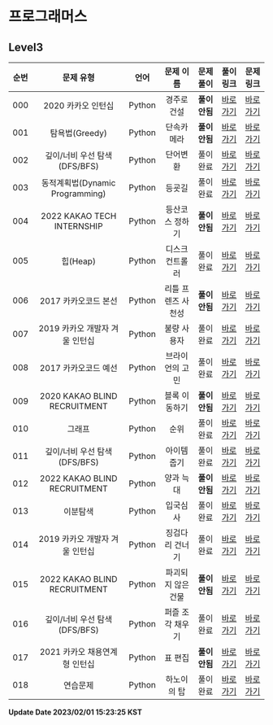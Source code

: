 # 프로그래머스

## Level3

| 순번 | 문제 유형 | 언어 | 문제 이름 | 문제 풀이 | 풀이 링크 | 문제 링크 |
| :--: |:--: |:--: |:--: |:--: |:--: |:--: |
|000|2020 카카오 인턴십|Python|경주로 건설|**풀이안됨**|[바로가기](https://github.com/westreed/ProgrammersAlgorithm/blob/main/Programmers/Level3/%EA%B2%BD%EC%A3%BC%EB%A1%9C%20%EA%B1%B4%EC%84%A4%20X.py)|[바로가기](https://school.programmers.co.kr/learn/courses/30/lessons/67259)|
|001|탐욕법(Greedy)|Python|단속카메라|**풀이안됨**|[바로가기](https://github.com/westreed/ProgrammersAlgorithm/blob/main/Programmers/Level3/%EB%8B%A8%EC%86%8D%EC%B9%B4%EB%A9%94%EB%9D%BC%20X.py)|[바로가기](https://school.programmers.co.kr/learn/courses/30/lessons/42884)|
|002|깊이/너비 우선 탐색(DFS/BFS)|Python|단어변환|풀이완료|[바로가기](https://github.com/westreed/ProgrammersAlgorithm/blob/main/Programmers/Level3/%EB%8B%A8%EC%96%B4%EB%B3%80%ED%99%98.py)|[바로가기](https://programmers.co.kr/learn/courses/30/lessons/43163)|
|003|동적계획법(Dynamic Programming)|Python|등굣길|풀이완료|[바로가기](https://github.com/westreed/ProgrammersAlgorithm/blob/main/Programmers/Level3/%EB%93%B1%EA%B5%A3%EA%B8%B8.py)|[바로가기](https://programmers.co.kr/learn/courses/30/lessons/42898)|
|004|2022 KAKAO TECH INTERNSHIP|Python|등산코스 정하기|**풀이안됨**|[바로가기](https://github.com/westreed/ProgrammersAlgorithm/blob/main/Programmers/Level3/%EB%93%B1%EC%82%B0%EC%BD%94%EC%8A%A4%20%EC%A0%95%ED%95%98%EA%B8%B0%20X.py)|[바로가기](https://school.programmers.co.kr/learn/courses/30/lessons/118669)|
|005|힙(Heap)|Python|디스크 컨트롤러|풀이완료|[바로가기](https://github.com/westreed/ProgrammersAlgorithm/blob/main/Programmers/Level3/%EB%94%94%EC%8A%A4%ED%81%AC%20%EC%BB%A8%ED%8A%B8%EB%A1%A4%EB%9F%AC.py)|[바로가기](https://programmers.co.kr/learn/courses/30/lessons/42627)|
|006|2017 카카오코드 본선|Python|리틀 프렌즈 사천성|**풀이안됨**|[바로가기](https://github.com/westreed/ProgrammersAlgorithm/blob/main/Programmers/Level3/%EB%A6%AC%ED%8B%80%20%ED%94%84%EB%A0%8C%EC%A6%88%20%EC%82%AC%EC%B2%9C%EC%84%B1%20X.py)|[바로가기](https://programmers.co.kr/learn/courses/30/lessons/1836)|
|007|2019 카카오 개발자 겨울 인턴십|Python|불량 사용자|풀이완료|[바로가기](https://github.com/westreed/ProgrammersAlgorithm/blob/main/Programmers/Level3/%EB%B6%88%EB%9F%89%20%EC%82%AC%EC%9A%A9%EC%9E%90.py)|[바로가기](https://programmers.co.kr/learn/courses/30/lessons/64064)|
|008|2017 카카오코드 예선|Python|브라이언의 고민|풀이완료|[바로가기](https://github.com/westreed/ProgrammersAlgorithm/blob/main/Programmers/Level3/%EB%B8%8C%EB%9D%BC%EC%9D%B4%EC%96%B8%EC%9D%98%20%EA%B3%A0%EB%AF%BC.py)|[바로가기](https://programmers.co.kr/learn/courses/30/lessons/1830)|
|009|2020 KAKAO BLIND RECRUITMENT|Python|블록 이동하기|**풀이안됨**|[바로가기](https://github.com/westreed/ProgrammersAlgorithm/blob/main/Programmers/Level3/%EB%B8%94%EB%A1%9D%20%EC%9D%B4%EB%8F%99%ED%95%98%EA%B8%B0%20X.py)|[바로가기](https://programmers.co.kr/learn/courses/30/lessons/60063)|
|010|그래프|Python|순위|풀이완료|[바로가기](https://github.com/westreed/ProgrammersAlgorithm/blob/main/Programmers/Level3/%EC%88%9C%EC%9C%84.py)|[바로가기](https://programmers.co.kr/learn/courses/30/lessons/49191)|
|011|깊이/너비 우선 탐색(DFS/BFS)|Python|아이템 줍기|풀이완료|[바로가기](https://github.com/westreed/ProgrammersAlgorithm/blob/main/Programmers/Level3/%EC%95%84%EC%9D%B4%ED%85%9C%20%EC%A4%8D%EA%B8%B0.py)|[바로가기](https://school.programmers.co.kr/learn/courses/30/lessons/87694)|
|012|2022 KAKAO BLIND RECRUITMENT|Python|양과 늑대|**풀이안됨**|[바로가기](https://github.com/westreed/ProgrammersAlgorithm/blob/main/Programmers/Level3/%EC%96%91%EA%B3%BC%20%EB%8A%91%EB%8C%80%20X.py)|[바로가기](https://school.programmers.co.kr/learn/courses/30/lessons/92343)|
|013|이분탐색|Python|입국심사|풀이완료|[바로가기](https://github.com/westreed/ProgrammersAlgorithm/blob/main/Programmers/Level3/%EC%9E%85%EA%B5%AD%EC%8B%AC%EC%82%AC.py)|[바로가기](https://programmers.co.kr/learn/courses/30/lessons/43238)|
|014|2019 카카오 개발자 겨울 인턴십|Python|징검다리 건너기|풀이완료|[바로가기](https://github.com/westreed/ProgrammersAlgorithm/blob/main/Programmers/Level3/%EC%A7%95%EA%B2%80%EB%8B%A4%EB%A6%AC%20%EA%B1%B4%EB%84%88%EA%B8%B0.py)|[바로가기](https://school.programmers.co.kr/learn/courses/30/lessons/64062)|
|015|2022 KAKAO BLIND RECRUITMENT|Python|파괴되지 않은 건물|**풀이안됨**|[바로가기](https://github.com/westreed/ProgrammersAlgorithm/blob/main/Programmers/Level3/%ED%8C%8C%EA%B4%B4%EB%90%98%EC%A7%80%20%EC%95%8A%EC%9D%80%20%EA%B1%B4%EB%AC%BC%20X.py)|[바로가기](https://school.programmers.co.kr/learn/courses/30/lessons/92344)|
|016|깊이/너비 우선 탐색(DFS/BFS)|Python|퍼즐 조각 채우기|풀이완료|[바로가기](https://github.com/westreed/ProgrammersAlgorithm/blob/main/Programmers/Level3/%ED%8D%BC%EC%A6%90%20%EC%A1%B0%EA%B0%81%20%EC%B1%84%EC%9A%B0%EA%B8%B0.py)|[바로가기](https://school.programmers.co.kr/learn/courses/30/lessons/84021)|
|017|2021 카카오 채용연계형 인턴십|Python|표 편집|**풀이안됨**|[바로가기](https://github.com/westreed/ProgrammersAlgorithm/blob/main/Programmers/Level3/%ED%91%9C%20%ED%8E%B8%EC%A7%91%20X.py)|[바로가기](https://programmers.co.kr/learn/courses/30/lessons/81303)|
|018|연습문제|Python|하노이의 탑|풀이완료|[바로가기](https://github.com/westreed/ProgrammersAlgorithm/blob/main/Programmers/Level3/%ED%95%98%EB%85%B8%EC%9D%B4%EC%9D%98%20%ED%83%91.py)|[바로가기](https://programmers.co.kr/learn/courses/30/lessons/12946)|


**Update Date 2023/02/01 15:23:25 KST**